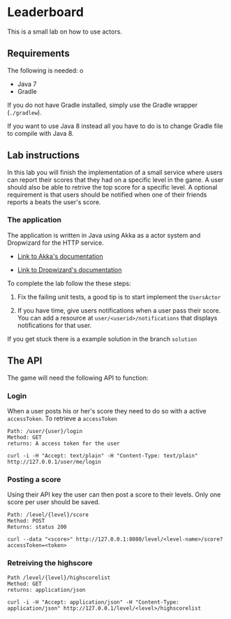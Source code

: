 # Leaderboard

This is a small lab on how to use actors.

## Requirements
The following is needed:
o
* Java 7
* Gradle

If you do not have Gradle installed, simply use the Gradle wrapper
(`./gradlew`).

If you want to use Java 8 instead all you have to do is to change Gradle file
to compile with Java 8.



## Lab instructions

In this lab you will finish the implementation of a small service where users
can report their scores that they had on a specific level in the game. A user
should also be able to retrive the top score for a specific level. A optional
requirement is that users should be notified when one of their friends reports
a beats the user's score.


### The application
The application is written in Java using Akka as a actor system and Dropwizard
for the HTTP service.

* [Link to Akka's documentation](http://doc.akka.io/docs/akka/2.3.2/java.html)

* [Link to Dropwizard's documentation](http://dropwizard.readthedocs.org/en/latest/getting-started.html)

To complete the lab follow the these steps:

  1. Fix the failing unit tests, a good tip is to start implement the
     `UsersActor`

  2. If you have time, give users notifications when a user pass their score.
     You can add a resource at `user/<userid>/notifications` that displays
     notifications for that user.

If you get stuck there is a example solution in the branch `solution`

## The API

The game will need the following API to function:

### Login

When a user posts his or her's score they need to do so with a active
`accessToken`. To retrieve a `accessToken`

    Path: /user/{user}/login
    Method: GET
    returns: A access token for the user

    curl -i -H "Accept: text/plain" -H "Content-Type: text/plain" http://127.0.0.1/user/me/login

### Posting a score

Using their API key the user can then post a score to their levels. Only one
score per user should be saved.

    Path: /level/{level}/score
    Method: POST
    Returns: status 200

    curl --data "<score>" http://127.0.0.1:8080/level/<level-name>/score?accessToken=<token>


### Retreiving the highscore

    Path /level/{level}/highscorelist
    Method: GET
    returns: application/json

    curl -i -H "Accept: application/json" -H "Content-Type: application/json" http://127.0.0.1/level/<level>/highscorelist
